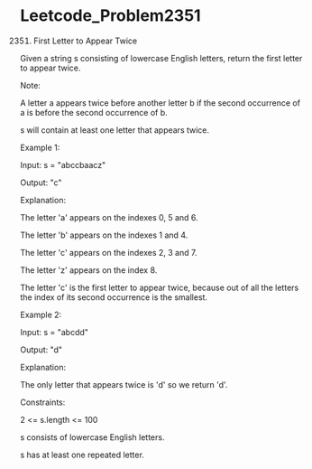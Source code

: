 # Leetcode_Problem2351





2351. First Letter to Appear Twice




Given a string s consisting of lowercase English letters, return the first letter to appear twice.





Note:





A letter a appears twice before another letter b if the second occurrence of a is before the second occurrence of b.





s will contain at least one letter that appears twice.
 




Example 1:




Input: s = "abccbaacz"




Output: "c"





Explanation:




The letter 'a' appears on the indexes 0, 5 and 6.





The letter 'b' appears on the indexes 1 and 4.





The letter 'c' appears on the indexes 2, 3 and 7.





The letter 'z' appears on the index 8.





The letter 'c' is the first letter to appear twice, because out of all the letters the index of its second occurrence is the smallest.





Example 2:






Input: s = "abcdd"





Output: "d"





Explanation:





The only letter that appears twice is 'd' so we return 'd'.
 





Constraints:





2 <= s.length <= 100





s consists of lowercase English letters.






s has at least one repeated letter.
